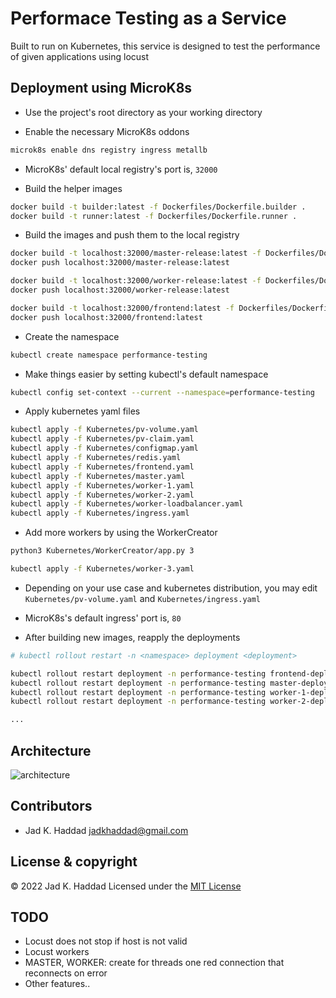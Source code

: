 # Performace Testing as a Service
Built to run on Kubernetes, this service is designed to test the performance of given applications using locust

## Deployment using MicroK8s

* Use the project's root directory as your working directory

* Enable the necessary MicroK8s oddons
```sh
microk8s enable dns registry ingress metallb
```
* MicroK8s' default local registry's port is, ```32000```

* Build the helper images
```sh
docker build -t builder:latest -f Dockerfiles/Dockerfile.builder .
docker build -t runner:latest -f Dockerfiles/Dockerfile.runner .
```
* Build the images and push them to the local registry
```sh
docker build -t localhost:32000/master-release:latest -f Dockerfiles/Dockerfile.master-release .
docker push localhost:32000/master-release:latest
```
```sh
docker build -t localhost:32000/worker-release:latest -f Dockerfiles/Dockerfile.worker-release .
docker push localhost:32000/worker-release:latest
```
```sh
docker build -t localhost:32000/frontend:latest -f Dockerfiles/Dockerfile.frontend .
docker push localhost:32000/frontend:latest
```
* Create the namespace
```sh
kubectl create namespace performance-testing
```
* Make things easier by setting kubectl's default namespace
```sh
kubectl config set-context --current --namespace=performance-testing
```
* Apply kubernetes yaml files
```sh
kubectl apply -f Kubernetes/pv-volume.yaml
kubectl apply -f Kubernetes/pv-claim.yaml
kubectl apply -f Kubernetes/configmap.yaml
kubectl apply -f Kubernetes/redis.yaml
kubectl apply -f Kubernetes/frontend.yaml
kubectl apply -f Kubernetes/master.yaml
kubectl apply -f Kubernetes/worker-1.yaml
kubectl apply -f Kubernetes/worker-2.yaml
kubectl apply -f Kubernetes/worker-loadbalancer.yaml
kubectl apply -f Kubernetes/ingress.yaml
```
* Add more workers by using the WorkerCreator
```sh
python3 Kubernetes/WorkerCreator/app.py 3

kubectl apply -f Kubernetes/worker-3.yaml
```
* Depending on your use case and kubernetes distribution, you may edit ```Kubernetes/pv-volume.yaml``` and ```Kubernetes/ingress.yaml```

* MicroK8s's default ingress' port is, ```80```

* After building new images, reapply the deployments
```sh
# kubectl rollout restart -n <namespace> deployment <deployment>

kubectl rollout restart deployment -n performance-testing frontend-deployment
kubectl rollout restart deployment -n performance-testing master-deployment
kubectl rollout restart deployment -n performance-testing worker-1-deployment
kubectl rollout restart deployment -n performance-testing worker-2-deployment

...
```
## Architecture
![architecture](https://github.com/JadKHaddad/Rust-Performance-Testing-as-a-Service/blob/main/assets/architecture.png?raw=true)

## Contributors
* Jad K. Haddad <jadkhaddad@gmail.com>

## License & copyright
© 2022 Jad K. Haddad
Licensed under the [MIT License](LICENSE)

## TODO
* Locust does not stop if host is not valid
* Locust workers
* MASTER, WORKER: create for threads one red connection that reconnects on error
* Other features..
